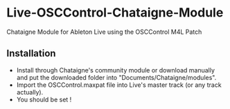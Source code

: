 # Live-OSCControl-Chataigne-Module
Chataigne Module for Ableton Live using the OSCControl M4L Patch


## Installation

- Install through Chataigne's community module or download manually and put the downloaded folder into "Documents/Chataigne/modules".
- Import the OSCControl.maxpat file into Live's master track (or any track actually).
- You should be set !
